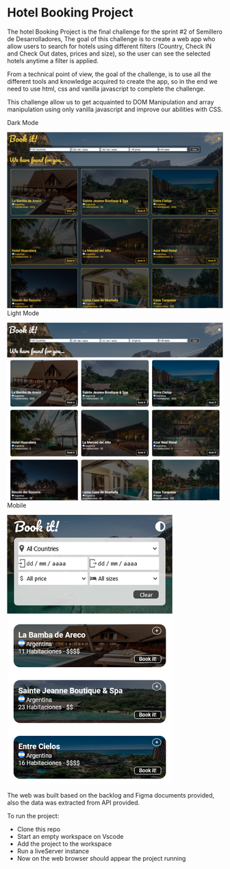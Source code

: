 # Hotel Booking Project

The hotel Booking Project is the final challenge for the sprint #2 of Semillero de Desarrolladores, The goal of this challenge is to create a web app who allow users to search for hotels using different filters (Country, Check IN and Check Out dates, prices and size), so the user can see the selected hotels anytime a filter is applied.

From a technical point of view, the goal of the challenge, is to use all the different tools and knowledge acquired to create the app, so in the end we need to use html, css and vanilla javascript to complete the challenge.

This challenge allow us to get acquainted to DOM Manipulation and array manipulation using only vanilla javascript and improve our abilities with CSS.

Dark Mode

![imagename](./src/resources/images/darkMode.png)
Light Mode

![imagename](./src/resources/images/lightMode.png)
Mobile

![imagename](./src/resources/images/mobile.png)

The web was built based on the backlog and Figma documents provided, also the data was extracted from API provided.

To run the project:

- Clone this repo
- Start an empty workspace on Vscode
- Add the project to the workspace
- Run a liveServer instance
- Now on the web browser should appear the project running
